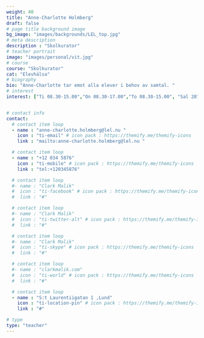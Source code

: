 ```yaml
---
weight: 40
title: "Anne-Charlotte Holmberg"
draft: false
# page title background image
bg_image: "images/backgrounds/LEL_top.jpg"
# meta description
description : "Skolkurator"
# teacher portrait
image: "images/personal/vit.jpg"
# course
course: "Skolkurator"
cat: "Elevhälsa"
# biography
bio: "Anne-Charlotte tar emot alla elever i behov av samtal. "
# interest
interest: ["Ti 08.30-15.00","On 08.30-17.00","To 08.30-15.00", "Sal 207","Enligt överenskommelse, enklast via e-post"]


# contact info
contact:
  # contact item loop
  - name : "anne-charlotte.holmberg@lel.nu "
    icon : "ti-email" # icon pack : https://themify.me/themify-icons
    link : "mailto:anne-charlotte.holmberg@lel.nu "

  # contact item loop
  - name : "+12 034 5876"
    icon : "ti-mobile" # icon pack : https://themify.me/themify-icons
    link : "tel:+120345876"

  # contact item loop
  #- name : "Clark Malik"
  #  icon : "ti-facebook" # icon pack : https://themify.me/themify-icons
  #  link : "#"

  # contact item loop
  #- name : "Clark Malik"
  #  icon : "ti-twitter-alt" # icon pack : https://themify.me/themify-icons
  #  link : "#"

  # contact item loop
  #- name : "Clark Malik"
  #  icon : "ti-skype" # icon pack : https://themify.me/themify-icons
  #  link : "#"

  # contact item loop
  #- name : "clarkmalik.com"
  #  icon : "ti-world" # icon pack : https://themify.me/themify-icons
  #  link : "#"

  # contact item loop
  - name : "S:t Laurentiigatan 1 ,Lund"
    icon : "ti-location-pin" # icon pack : https://themify.me/themify-icons
    link : "#"

# type
type: "teacher"
---
```

